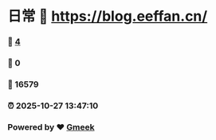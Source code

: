 # 日常 :link: https://blog.eeffan.cn/ 
### :page_facing_up: [4](https://blog.eeffan.cn//tag.html) 
### :speech_balloon: 0 
### :hibiscus: 16579 
### :alarm_clock: 2025-10-27 13:47:10 
### Powered by :heart: [Gmeek](https://github.com/Meekdai/Gmeek)
